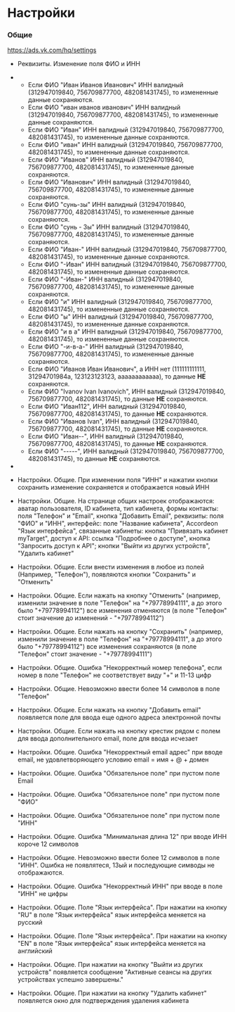 # Настройки 
### Общие
https://ads.vk.com/hq/settings

- Реквизиты. Изменение поля ФИО и ИНН
- * Если ФИО "Иван Иванов Иванович" ИНН валидный (312947019840, 756709877700, 482081431745), то измененные данные сохраняются.
  * Если ФИО "иван иванов иванович" ИНН валидный (312947019840, 756709877700, 482081431745), то измененные данные сохраняются.
  * Если ФИО "Иван" ИНН валидный (312947019840, 756709877700, 482081431745), то измененные данные сохраняются.
  * Если ФИО "иван" ИНН валидный (312947019840, 756709877700, 482081431745), то измененные данные сохраняются.
  * Если ФИО "Иванов" ИНН валидный (312947019840, 756709877700, 482081431745), то измененные данные сохраняются.
  * Если ФИО "Иванович" ИНН валидный (312947019840, 756709877700, 482081431745), то измененные данные сохраняются.
  * Если ФИО "сунь-зы" ИНН валидный (312947019840, 756709877700, 482081431745), то измененные данные сохраняются.
  * Если ФИО "сунь - Зы" ИНН валидный (312947019840, 756709877700, 482081431745), то измененные данные сохраняются.
  * Если ФИО "Иван-" ИНН валидный (312947019840, 756709877700, 482081431745), то измененные данные сохраняются.
  * Если ФИО "-Иван" ИНН валидный (312947019840, 756709877700, 482081431745), то измененные данные сохраняются.
  * Если ФИО "-Иван-" ИНН валидный (312947019840, 756709877700, 482081431745), то измененные данные сохраняются.
  * Если ФИО "и" ИНН валидный (312947019840, 756709877700, 482081431745), то измененные данные сохраняются.
  * Если ФИО "ы" ИНН валидный (312947019840, 756709877700, 482081431745), то измененные данные сохраняются.
  * Если ФИО "и в а" ИНН валидный (312947019840, 756709877700, 482081431745), то измененные данные сохраняются.
  * Если ФИО "-и-в-а-" ИНН валидный (312947019840, 756709877700, 482081431745), то измененные данные сохраняются.
  * Если ФИО "Иванов Иван Иванович", а ИНН нет (111111111111, 31294701984а, 123123123123, аааааааааааа), то данные **НЕ** сохраняются.
  * Если ФИО "Ivanov Ivan Ivanovich", ИНН валидный (312947019840, 756709877700, 482081431745), то данные **НЕ** сохраняются.
  * Если ФИО "Иван112", ИНН валидный (312947019840, 756709877700, 482081431745), то данные **НЕ** сохраняются.
  * Если ФИО "Иванов Ivan", ИНН валидный (312947019840, 756709877700, 482081431745), то данные **НЕ** сохраняются.
  * Если ФИО "Иван--", ИНН валидный (312947019840, 756709877700, 482081431745), то данные **НЕ** сохраняются.
  * Если ФИО "-----", ИНН валидный (312947019840, 756709877700, 482081431745), то данные **НЕ** сохраняются.  
 
- 
- Настройки. Общие. При изменении поля "ИНН" и нажатии кнопки сохранить изменение сохраняется и отображается новый ИНН
- Настройки. Общие. На странице общих настроек отображаются: аватар пользователя, ID кабинета, тип кабинета, формы контакты: 
поля "Телефон" и "Email", кнопка "Добавить Email", реквизиты: поля "ФИО" и "ИНН", интерфейс: поле "Название кабинета",
Accordeon "Язык интерфейса", связанные кабинеты: кнопка "Привязать кабинет myTarget", доступ к API: ссылка "Подробнее о доступе",
кнопка "Запросить доступ к API"; кнопки "Выйти из других устройств", "Удалить кабинет"
- Настройки. Общие. Если внести изменения в любое из полей (Например, "Телефон"), появляются кнопки "Сохранить" и "Отменить"
- Настройки. Общие. Если нажать на кнопку "Отменить" (например, изменили значение в поле "Телефон" на "+79778994111",
а до этого было "+79778994112") все изменения отменяются (в поле "Телефон" стоит значение до изменений - "+79778994112")
- Настройки. Общие. Если нажать на кнопку "Сохранить" (например, изменили значение в поле "Телефон" на "+79778994111",
а до этого было "+79778994112") все изменения сохраняются (в поле "Телефон" стоит значение - "+79778994111")
- Настройки. Общие. Ошибка "Некорректный номер телефона", если номер в поле "Телефон" не соответствует виду "+" и 11-13 цифр
- Настройки. Общие. Невозможно ввести более 14 символов в поле "Телефон"
- Настройки. Общие. Если нажать на кнопку "Добавить email" появляется поле для ввода еще одного адреса электронной почты
- Настройки. Общие. Если нажать на кнопку крестик рядом с полем для ввода дополнительного email, поле для ввода исчезает
- Настройки. Общие. Ошибка "Некорректный email адрес" при вводе email, не удовлетворяющего условию email = имя + @ + домен
- Настройки. Общие. Ошибка "Обязательное поле" при пустом поле Email
- Настройки. Общие. Ошибка "Обязательное поле" при пустом поле "ФИО"
- Настройки. Общие. Ошибка "Обязательное поле" при пустом поле "ИНН"
- Настройки. Общие. Ошибка "Минимальная длина 12" при вводе ИНН короче 12 символов
- Настройки. Общие. Невозможно ввести более 12 символов в поле "ИНН". Ошибка не появлятеся, 13ый и последующие симводы не отображаются.
- Настройки. Общие. Ошибка "Некорректный ИНН" при вводе в поле "ИНН" не цифры
- Настройки. Общие. Поле "Язык интерфейса". При нажатии на кнопку "RU" в поле "Язык интерфейса" язык интерфейса меняется на русский
- Настройки. Общие. Поле "Язык интерфейса". При нажатии на кнопку "EN" в поле "Язык интерфейса" язык интерфейса меняется на английский
- Настройки. Общие. При нажатии на кнопку "Выйти из других устройств" появляется сообщение "Активные сеансы на других устройствах успешно завершены."
- Настройки. Общие. При нажатии на кнопку "Удалить кабинет" появляется окно для подтверждения удаления кабинета
